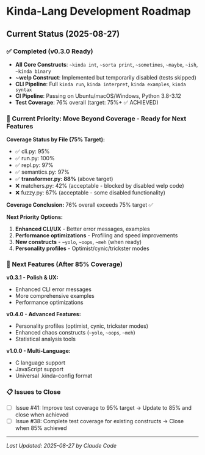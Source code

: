 # Kinda-Lang Development Roadmap

## Current Status (2025-08-27)

### ✅ Completed (v0.3.0 Ready)
- **All Core Constructs**: `~kinda int`, `~sorta print`, `~sometimes`, `~maybe`, `~ish`, `~kinda binary`
- **~welp Construct**: Implemented but temporarily disabled (tests skipped)
- **CLI Pipeline**: Full `kinda run`, `kinda interpret`, `kinda examples`, `kinda syntax` 
- **CI Pipeline**: Passing on Ubuntu/macOS/Windows, Python 3.8-3.12
- **Test Coverage**: 76% overall (target: 75%+ ✅ ACHIEVED)

### 🎯 Current Priority: Move Beyond Coverage - Ready for Next Features

**Coverage Status by File (75% Target):**
- ✅ cli.py: 95%
- ✅ run.py: 100% 
- ✅ repl.py: 97%
- ✅ semantics.py: 97%
- ✅ **transformer.py: 88%** (above target)
- ❌ matchers.py: 42% (acceptable - blocked by disabled welp code)
- ❌ fuzzy.py: 67% (acceptable - some disabled functionality)

**Coverage Conclusion:** 76% overall exceeds 75% target ✅

**Next Priority Options:**
1. **Enhanced CLI/UX** - Better error messages, examples
2. **Performance optimizations** - Profiling and speed improvements  
3. **New constructs** - `~yolo`, `~oops`, `~meh` (when ready)
4. **Personality profiles** - Optimist/cynic/trickster modes

### 🚀 Next Features (After 85% Coverage)

**v0.3.1 - Polish & UX:**
- Enhanced CLI error messages
- More comprehensive examples
- Performance optimizations

**v0.4.0 - Advanced Features:**
- Personality profiles (optimist, cynic, trickster modes)
- Enhanced chaos constructs (`~yolo`, `~oops`, `~meh`)
- Statistical analysis tools

**v1.0.0 - Multi-Language:**
- C language support
- JavaScript support
- Universal .kinda-config format

### 📋 Issues to Close
- [ ] Issue #41: Improve test coverage to 95% target → Update to 85% and close when achieved
- [ ] Issue #38: Complete test coverage for existing constructs → Close when 85% achieved

---
*Last Updated: 2025-08-27 by Claude Code*